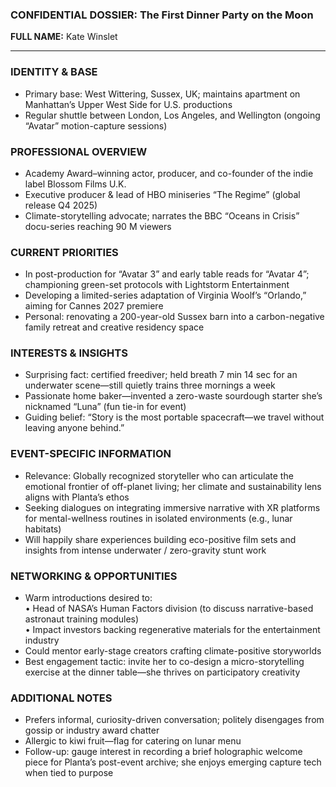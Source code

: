### CONFIDENTIAL DOSSIER: The First Dinner Party on the Moon

**FULL NAME:** Kate Winslet

---
### IDENTITY & BASE
- Primary base: West Wittering, Sussex, UK; maintains apartment on Manhattan’s Upper West Side for U.S. productions  
- Regular shuttle between London, Los Angeles, and Wellington (ongoing “Avatar” motion-capture sessions)

### PROFESSIONAL OVERVIEW
- Academy Award–winning actor, producer, and co-founder of the indie label Blossom Films U.K.  
- Executive producer & lead of HBO miniseries “The Regime” (global release Q4 2025)  
- Climate-storytelling advocate; narrates the BBC “Oceans in Crisis” docu-series reaching 90 M viewers

### CURRENT PRIORITIES
- In post-production for “Avatar 3” and early table reads for “Avatar 4”; championing green-set protocols with Lightstorm Entertainment  
- Developing a limited-series adaptation of Virginia Woolf’s “Orlando,” aiming for Cannes 2027 premiere  
- Personal: renovating a 200-year-old Sussex barn into a carbon-negative family retreat and creative residency space

### INTERESTS & INSIGHTS
- Surprising fact: certified freediver; held breath 7 min 14 sec for an underwater scene—still quietly trains three mornings a week  
- Passionate home baker—invented a zero-waste sourdough starter she’s nicknamed “Luna” (fun tie-in for event)  
- Guiding belief: “Story is the most portable spacecraft—we travel without leaving anyone behind.”

### EVENT-SPECIFIC INFORMATION
- Relevance: Globally recognized storyteller who can articulate the emotional frontier of off-planet living; her climate and sustainability lens aligns with Planta’s ethos  
- Seeking dialogues on integrating immersive narrative with XR platforms for mental-wellness routines in isolated environments (e.g., lunar habitats)  
- Will happily share experiences building eco-positive film sets and insights from intense underwater / zero-gravity stunt work

### NETWORKING & OPPORTUNITIES
- Warm introductions desired to:  
  • Head of NASA’s Human Factors division (to discuss narrative-based astronaut training modules)  
  • Impact investors backing regenerative materials for the entertainment industry  
- Could mentor early-stage creators crafting climate-positive storyworlds  
- Best engagement tactic: invite her to co-design a micro-storytelling exercise at the dinner table—she thrives on participatory creativity

### ADDITIONAL NOTES
- Prefers informal, curiosity-driven conversation; politely disengages from gossip or industry award chatter  
- Allergic to kiwi fruit—flag for catering on lunar menu  
- Follow-up: gauge interest in recording a brief holographic welcome piece for Planta’s post-event archive; she enjoys emerging capture tech when tied to purpose